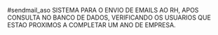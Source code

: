 #sendmail_aso
SISTEMA PARA O ENVIO DE EMAILS AO RH, APOS CONSULTA NO BANCO DE DADOS, 
VERIFICANDO OS USUARIOS QUE ESTAO PROXIMOS A COMPLETAR UM ANO DE EMPRESA.
